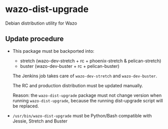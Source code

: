 # wazo-dist-upgrade

Debian distribution utility for Wazo

## Update procedure

* This package must be backported into:
    * stretch (wazo-dev-stretch + rc + phoenix-stretch & pelican-stretch)
    * buster (wazo-dev-buster + rc + pelican-buster)

  The Jenkins job takes care of `wazo-dev-stretch` and `wazo-dev-buster`.

  The RC and production distribution must be updated manually.

  Reason: the `wazo-dist-upgrade` package must not change version when running `wazo-dist-upgrade`, because the running dist-upgrade script will be replaced.
* `/usr/bin/wazo-dist-upgrade` must be Python/Bash compatible with Jessie, Stretch and Buster

